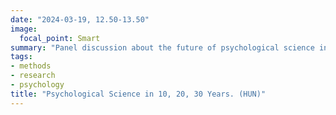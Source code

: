 ```yaml
---
date: "2024-03-19, 12.50-13.50"
image:
  focal_point: Smart
summary: "Panel discussion about the future of psychological science in 10, 20 and 30 years."
tags:
- methods
- research
- psychology
title: "Psychological Science in 10, 20, 30 Years. (HUN)"
---
```


